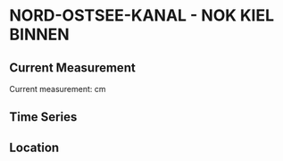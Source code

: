 # NORD-OSTSEE-KANAL - NOK KIEL BINNEN

## Current Measurement

Current measurement: <Value topic="rivers/pegel-online/NOK/NOK_KIEL_BINNEN/measurementValue"/> cm

## Time Series

<TimeSeries topic="rivers/pegel-online/NOK/NOK_KIEL_BINNEN/measurementValue" period="week" />

## Location

<WorldMap>
  <Marker lat="54.36569313500661" lon="10.13886996753095" labelTopic="rivers/pegel-online/NOK/NOK_KIEL_BINNEN" />
</WorldMap>
